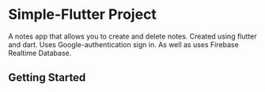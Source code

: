 # Simple-Flutter Project

A notes app that allows you to create and delete notes. Created using flutter and dart. Uses Google-authentication sign in. As well as uses Firebase Realtime Database.

## Getting Started


